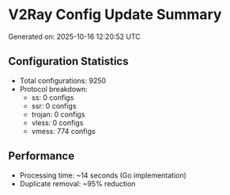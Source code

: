 # V2Ray Config Update Summary
Generated on: 2025-10-16 12:20:52 UTC

## Configuration Statistics
- Total configurations: 9250
- Protocol breakdown:
  - ss: 0 configs
  - ssr: 0 configs
  - trojan: 0 configs
  - vless: 0 configs
  - vmess: 774 configs

## Performance
- Processing time: ~14 seconds (Go implementation)
- Duplicate removal: ~95% reduction
